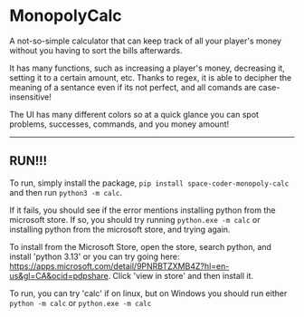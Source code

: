 # MonopolyCalc

A not-so-simple calculator that can keep track of all your player's money without you having to sort the bills afterwards.

It has many functions, such as increasing a player's money, decreasing it, setting it to a certain amount, etc. Thanks to regex, it is able to decipher the meaning of a sentance even if its not perfect, and all comands are case-insensitive!

The UI has many different colors so at a quick glance you can spot problems, successes, commands, and you money amount!

---

## RUN!!!

To run, simply install the package, `pip install space-coder-monopoly-calc` and then run `python3 -m calc`.

If it fails, you should see if the error mentions installing python from the microsoft store. If so, you should try running `python.exe -m calc` or installing python from the microsoft store, and trying again.

To install from the Microsoft Store, open the store, search python, and install 'python 3.13' or you can try going here: https://apps.microsoft.com/detail/9PNRBTZXMB4Z?hl=en-us&gl=CA&ocid=pdpshare. Click 'view in store' and then install it.

To run, you can try 'calc' if on linux, but on Windows you should run either `python -m calc` or `python.exe -m calc`
